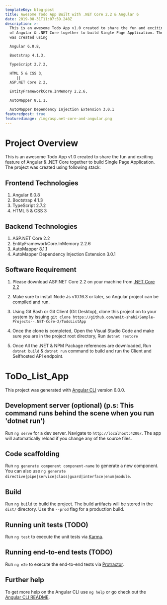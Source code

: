 ```yaml
---
templateKey: blog-post
title: Awesome Todo App Built with .NET Core 2.2 & Angular 6
date: 2019-08-31T11:07:59.248Z
description: >-
  This is an awesome Todo App v1.0 created to share the fun and exciting feature
  of Angular & .NET Core together to build Single Page Application. The project
  was created using

  Angular 6.0.8, 

  Bootstrap 4.1.3, 

  TypeScript 2.7.2, 

  HTML 5 & CSS 3,
     || 
  ASP.NET Core 2.2,

  EntityFrameworkCore.InMemory 2.2.6,

  AutoMapper 8.1.1,

  AutoMapper Dependency Injection Extension 3.0.1
featuredpost: true
featuredimage: /img/asp.net-core-and-angular.png
---
```

# Project Overview

This is an awesome Todo App v1.0 created to share the fun and exciting feature of Angular & .NET Core together to build Single Page Application. The  project was created using following stack:

## Frontend Technologies

1. Angular 6.0.8
2. Bootstrap 4.1.3
3. TypeScript 2.7.2
4. HTML 5 &amp; CSS 3

## Backend Technologies

1. ASP.NET Core 2.2
2. EntityFrameworkCore.InMemory 2.2.6
3. AutoMapper 8.1.1
4. AutoMapper Dependency Injection Extension 3.0.1

## Software Requirement

1. Please download ASP.NET Core 2.2 on your machine from [.NET Core 2.2](https://dotnet.microsoft.com/download/dotnet-core/2.2)
2. Make sure to install Node Js v10.16.3 or later, so Angular project can be compiled and run.
3. Using Git Bash or Git Client (Git Desktop), clone this project on to your system by issuing `git clone https://github.com/amit-shahi/Sample-Projects--.NET-Core-2/TodoListApp`
4. Once the clone is completed, Open the Visual Studio Code and make sure you are in the project root directory, Run `dotnet restore`

5. Once All the .NET & NPM Package references are downloaded, Run `dotnet build` &amp; `dotnet run` command to build and run the Client and Selfhosted API endpoint.


# ToDo_List_App

This project was generated with [Angular CLI](https://github.com/angular/angular-cli) version 6.0.0.

## Development server (optional) (p.s: This command runs behind the scene when you run 'dotnet run')

Run `ng serve` for a dev server. Navigate to `http://localhost:4200/`. The app will automatically reload if you change any of the source files.

## Code scaffolding

Run `ng generate component component-name` to generate a new component. 
You can also use `ng generate directive|pipe|service|class|guard|interface|enum|module`.

## Build

Run `ng build` to build the project. The build artifacts will be stored in the `dist/` directory. Use the `--prod` flag for a production build.

## Running unit tests (TODO)

Run `ng test` to execute the unit tests via [Karma](https://karma-runner.github.io).

## Running end-to-end tests (TODO)

Run `ng e2e` to execute the end-to-end tests via [Protractor](http://www.protractortest.org/).

## Further help

To get more help on the Angular CLI use `ng help` or go check out the [Angular CLI README](https://github.com/angular/angular-cli/blob/master/README.md).
